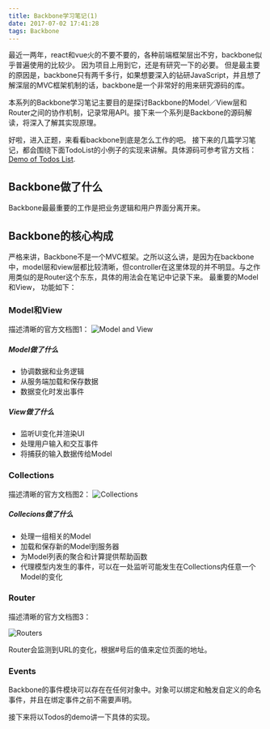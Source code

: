 ```yaml
---
title: Backbone学习笔记(1)
date: 2017-07-02 17:41:28
tags: Backbone
---
```


最近一两年，react和vue火的不要不要的，各种前端框架层出不穷，backbone似乎普遍使用的比较少。 因为项目上用到它，还是有研究一下的必要。 但是最主要的原因是，backbone只有两千多行，如果想要深入的钻研JavaScript，并且想了解深层的MVC框架机制的话，backbone是一个非常好的用来研究源码的库。

本系列的Backbone学习笔记主要目的是探讨Backbone的Model／View层和Router之间的协作机制，记录常用API。接下来一个系列是Backbone的源码解读，将深入了解其实现原理。

好啦，进入正题，来看看backbone到底是怎么工作的吧。 接下来的几篇学习笔记，都会围绕下面TodoList的小例子的实现来讲解。具体源码可参考官方文档：[Demo of Todos List](http://daringfireball.net/projects/markdown/syntax).

## Backbone做了什么
Backbone最最重要的工作是把业务逻辑和用户界面分离开来。

## Backbone的核心构成

严格来讲，Backbone不是一个MVC框架。之所以这么讲，是因为在backbone中，model层和view层都比较清晰，但controller在这里体现的并不明显。与之作用类似的是Router这个东东，具体的用法会在笔记中记录下来。
最重要的Model和View， 功能如下：

### Model和View

描述清晰的官方文档图1：
![Model and View](http://backbonejs.org/docs/images/intro-model-view.svg)

##### Model做了什么
* 协调数据和业务逻辑
* 从服务端加载和保存数据
* 数据变化时发出事件

##### View做了什么
* 监听UI变化并渲染UI
* 处理用户输入和交互事件
* 将捕获的输入数据传给Model

### Collections

描述清晰的官方文档图2：
![Collections](http://backbonejs.org/docs/images/intro-collections.svg)

##### Collecions做了什么
* 处理一组相关的Model
* 加载和保存新的Model到服务器
* 为Model列表的聚合和计算提供帮助函数
* 代理模型内发生的事件，可以在一处监听可能发生在Collections内任意一个Model的变化

### Router
描述清晰的官方文档图3：

![Routers](http://backbonejs.org/docs/images/intro-routing.svg)

Router会监测到URL的变化，根据#号后的值来定位页面的地址。


### Events
Backbone的事件模块可以存在在任何对象中。对象可以绑定和触发自定义的命名事件，并且在绑定事件之前不需要声明。


接下来将以Todos的demo讲一下具体的实现。
